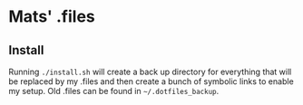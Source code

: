 # Mats' .files

## Install

Running `./install.sh` will create a back up directory for everything that will be replaced by my .files and then create a bunch of symbolic links to enable my setup. Old .files can be found in `~/.dotfiles_backup`.